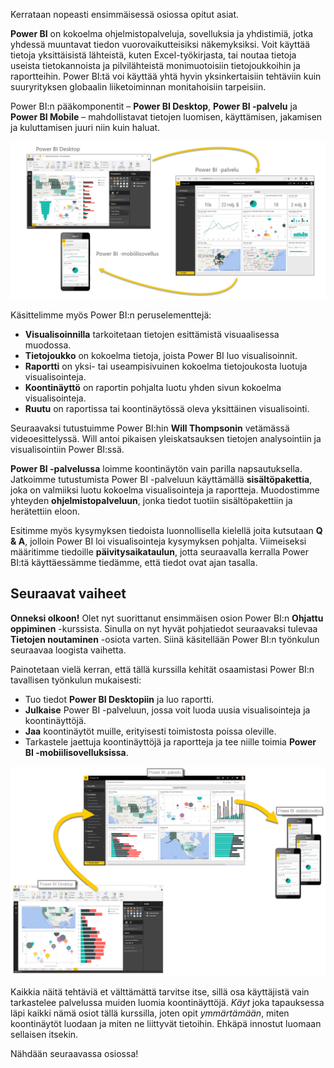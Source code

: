 Kerrataan nopeasti ensimmäisessä osiossa opitut asiat.

**Power BI** on kokoelma ohjelmistopalveluja, sovelluksia ja yhdistimiä, jotka yhdessä muuntavat tiedon vuorovaikutteisiksi näkemyksiksi. Voit käyttää tietoja yksittäisistä lähteistä, kuten Excel-työkirjasta, tai noutaa tietoja useista tietokannoista ja pilvilähteistä monimuotoisiin tietojoukkoihin ja raportteihin. Power BI:tä voi käyttää yhtä hyvin yksinkertaisiin tehtäviin kuin suuryrityksen globaalin liiketoiminnan monitahoisiin tarpeisiin.

Power BI:n pääkomponentit – **Power BI Desktop**, **Power BI -palvelu** ja **Power BI Mobile** – mahdollistavat tietojen luomisen, käyttämisen, jakamisen ja kuluttamisen juuri niin kuin haluat.

![](media/0-4-summary-of-intro-to-power-bi/c0a4_1.png)

Käsittelimme myös Power BI:n peruselementtejä:

* **Visualisoinnilla** tarkoitetaan tietojen esittämistä visuaalisessa muodossa.
* **Tietojoukko** on kokoelma tietoja, joista Power BI luo visualisoinnit.
* **Raportti** on yksi- tai useampisivuinen kokoelma tietojoukosta luotuja visualisointeja.
* **Koontinäyttö** on raportin pohjalta luotu yhden sivun kokoelma visualisointeja.
* **Ruutu** on raportissa tai koontinäytössä oleva yksittäinen visualisointi.

Seuraavaksi tutustuimme Power BI:hin **Will Thompsonin** vetämässä videoesittelyssä. Will antoi pikaisen yleiskatsauksen tietojen analysointiin ja visualisointiin Power BI:ssä.

<!---
In **Power BI Desktop**, we connected to a basic Excel file, created visualizations, then published those visualizations to the service. Even if you use Power BI only with your Excel workbooks, you can gain amazing visual insights with those Excel workbooks, and both interact and share it in ways never before possible.
-->
**Power BI -palvelussa** loimme koontinäytön vain parilla napsautuksella. Jatkoimme tutustumista Power BI -palveluun käyttämällä **sisältöpakettia**, joka on valmiiksi luotu kokoelma visualisointeja ja raportteja. Muodostimme yhteyden **ohjelmistopalveluun**, jonka tiedot tuotiin sisältöpakettiin ja herätettiin eloon.

Esitimme myös kysymyksen tiedoista luonnollisella kielellä joita kutsutaan **Q & A**, jolloin Power BI loi visualisointeja kysymyksen pohjalta. Viimeiseksi määritimme tiedoille **päivitysaikataulun**, jotta seuraavalla kerralla Power BI:tä käyttäessämme tiedämme, että tiedot ovat ajan tasalla.

## <a name="next-steps"></a>Seuraavat vaiheet
**Onneksi olkoon!** Olet nyt suorittanut ensimmäisen osion Power BI:n **Ohjattu oppiminen** -kurssista. Sinulla on nyt hyvät pohjatiedot seuraavaksi tulevaa **Tietojen noutaminen** -osiota varten. Siinä käsitellään Power BI:n työnkulun seuraavaa loogista vaihetta.

Painotetaan vielä kerran, että tällä kurssilla kehität osaamistasi Power BI:n tavallisen työnkulun mukaisesti:

* Tuo tiedot **Power BI Desktopiin** ja luo raportti.
* **Julkaise** Power BI -palveluun, jossa voit luoda uusia visualisointeja ja koontinäyttöjä.
* **Jaa** koontinäytöt muille, erityisesti toimistosta poissa oleville.
* Tarkastele jaettuja koontinäyttöjä ja raportteja ja tee niille toimia **Power BI -mobiilisovelluksissa**.

![](media/0-4-summary-of-intro-to-power-bi/c0a1_1.png)

Kaikkia näitä tehtäviä et välttämättä tarvitse itse, sillä osa käyttäjistä vain tarkastelee palvelussa muiden luomia koontinäyttöjä. *Käyt* joka tapauksessa läpi kaikki nämä osiot tällä kurssilla, joten opit *ymmärtämään*, miten koontinäytöt luodaan ja miten ne liittyvät tietoihin. Ehkäpä innostut luomaan sellaisen itsekin.

Nähdään seuraavassa osiossa!

